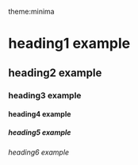 theme:minima
# heading1 example
## heading2 example
### heading3 example
#### heading4 example
##### heading5 example
###### heading6 example
